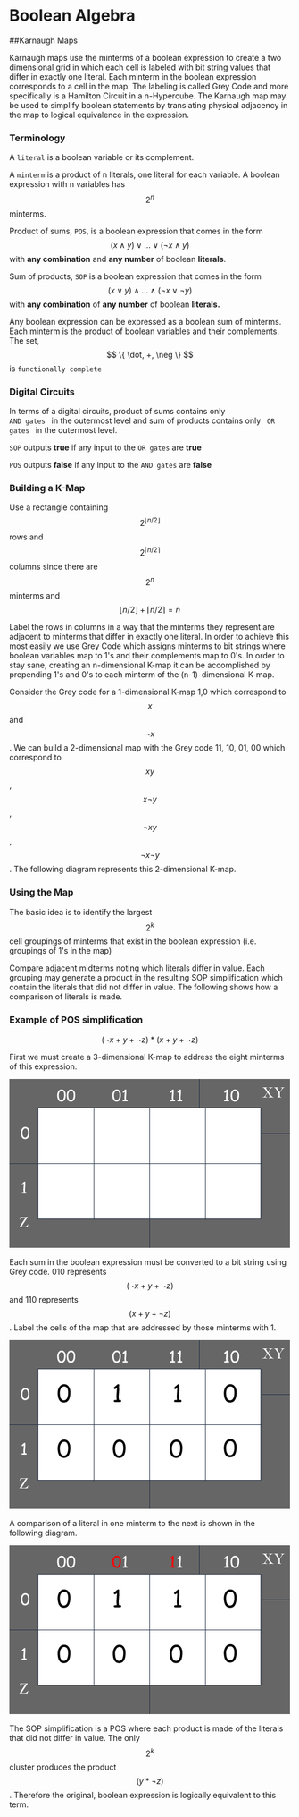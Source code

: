 # Boolean Algebra

##Karnaugh Maps

Karnaugh maps use the minterms of a boolean expression to create a two dimensional grid in which each cell is labeled with bit string values that differ in exactly one literal. Each minterm in the boolean expression corresponds to a cell in the map. The labeling is called Grey Code and more specifically is a Hamilton Circuit in a n-Hypercube. The Karnaugh map may be used to simplify boolean statements by translating physical adjacency in the map to logical equivalence in the expression.


### Terminology  

A <code>literal</code> is a boolean variable or its complement.

A <code>minterm</code> is a product of n literals, one literal for each variable. A boolean expression with n variables has $$2^n$$ minterms. 

Product of sums, <code>POS</code>, is a boolean expression that comes in the form $$(x \wedge y) \lor \ldots \lor (\neg x \wedge y)$$ with **any combination** and **any number** of boolean **literals**. 

Sum of products, <code>SOP</code> is a boolean expression that comes in the form $$(x \lor y) \wedge \ldots \wedge (\neg x \lor \neg y)$$ with **any combination** of **any number** of boolean **literals.**


Any boolean expression can be expressed as a boolean sum of minterms. Each minterm is the product of boolean variables and their complements. The set, $$ \{ \dot, +, \neg \} $$ is <code>functionally complete</code> 

### Digital Circuits  

In terms of a digital circuits, product of sums contains only <code> AND gates </code> in the outermost level and sum of products contains only <code> OR gates </code> in the outermost level.

<code>SOP</code> outputs <strong>true</strong> if any input to the <code>OR gates</code> are <strong>true</strong> 

<code>POS</code> outputs <strong>false</strong> if any input to the <code>AND gates</code> are <strong>false</strong>


### Building a K-Map

Use a rectangle containing $$2^{\lfloor n/2\rfloor}$$ rows and $$2^{\lceil n/2\rceil}$$ columns since there are $$2^n$$ minterms and $$\lfloor n/2\rfloor + \lceil n/2\rceil = n$$

Label the rows in columns in a way that the minterms they represent are adjacent to minterms that differ in exactly one literal. In order to achieve this most easily we use Grey Code which assigns minterms to bit strings where boolean variables map to 1's and their complements map to 0's. In order to stay sane, creating an n-dimensional K-map it can be accomplished by prepending 1's and 0's to each minterm of the (n-1)-dimensional K-map.

Consider the Grey code for a 1-dimensional K-map 1,0 which correspond to $$x$$ and $$\neg x$$.
We can build a 2-dimensional map with the Grey code 11, 10, 01, 00 which correspond to $$xy$$, $$x\neg y$$, $$\neg x y$$, $$\neg x \neg y$$. The following diagram represents this 2-dimensional K-map.

### Using the Map

The basic idea is to identify the largest $$2^k$$ cell groupings of minterms that exist in the boolean expression (i.e. groupings of 1's in the map)

Compare adjacent midterms noting which literals differ in value. Each grouping may generate a product in the resulting SOP simplification which contain the literals that did not differ in value. The following shows how a comparison of literals is made.

### Example of POS simplification

$$ (\neg x + y + \neg z) * (x + y +\neg z) $$

First we must create a 3-dimensional K-map to address the eight minterms of this expression.

![k-map](k-map/k-map.png)

Each sum in the boolean expression must be converted to a bit string using Grey code. 010 represents $$ (\neg x + y + \neg z) $$ and 110 represents 
$$ (x + y +\neg z) $$. Label the cells of the map that are addressed by those minterms with 1.  

![k-map-example](k-map/k-map-example.png) 

A comparison of a literal in one minterm to the next is shown in the following diagram.

![k-map-example-differnce](k-map/k-map-example-difference.png)

The SOP simplification is a POS where each product is made of the literals that did not differ in value. The only $$2^k$$ cluster produces the product $$(y * \neg z)$$. Therefore the original, boolean expression is logically equivalent to this term. 

